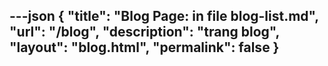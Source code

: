 ---json
{
"title": "Blog Page: in file blog-list.md",
"url": "/blog",
"description": "trang blog",
"layout": "blog.html",
"permalink": false
}
---
